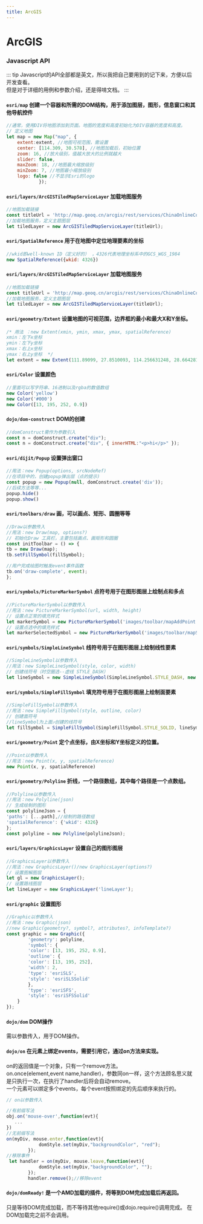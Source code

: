 ```yaml
---
title: ArcGIS
---
```


# ArcGIS  

### Javascript API
::: tip
Javascript的API全部都是英文，所以我把自己要用到的记下来，方便以后开发查看。  
但是对于详细的用例和参数介绍，还是得啃文档。
:::  

#### `esri/map` 创建一个容器和所需的DOM结构，用于添加图层，图形，信息窗口和其他导航控件  
```js
//通常，使用DIV将地图添加到页面。地图的宽度和高度初始化为DIV容器的宽度和高度。
// 定义地图
let map = new Map("map", {
    extent:extent, //地图可视范围，需设置
    center: [114.309, 30.578], //地图加载后，初始位置
    zoom: 16, //放大级别，值越大放大的比例就越大
    slider: false,
    maxZoom: 18, //地图最大缩放级别
    minZoom: 7, //地图最小缩放级别
    logo: false //不显示Esri的logo
            });
```  

#### `esri/layers/ArcGISTiledMapServiceLayer` 加载地图服务  
```js
//地图加载链接
const titleUrl = 'http://map.geoq.cn/arcgis/rest/services/ChinaOnlineCommunity/MapServer'
//加载地图服务，定义主题图层
let tiledLayer = new ArcGISTiledMapServiceLayer(titleUrl);
```  
#### `esri/SpatialReference` 用于在地图中定位地理要素的坐标 
```js
//wkid即well-known ID（定义好的） ，4326代表地理坐标系中的GCS_WGS_1984
new SpatialReference({wkid: 4326})
```  
#### `esri/layers/ArcGISTiledMapServiceLayer` 加载地图服务  
```js
//地图加载链接
const titleUrl = 'http://map.geoq.cn/arcgis/rest/services/ChinaOnlineCommunity/MapServer'
//加载地图服务，定义主题图层
let tiledLayer = new ArcGISTiledMapServiceLayer(titleUrl);
```  
#### `esri/geometry/Extent` 设置地图的可视范围，边界框的最小和最大X和Y坐标。  

```js
/* 用法 ：new Extent(xmin, ymin, xmax, ymax, spatialReference)  
xmin：左下x坐标   
ymin：左下y坐标   
xmax：右上x坐标   
ymax：右上y坐标  */
let extent = new Extent(111.89099, 27.8510093, 114.256631248, 28.6642814548253, new SpatialReference({wkid: 4326}));
``` 
#### `esri/Color` 设置颜色  

```js
//里面可以写字符串、16进制以及rgba的数值数组
new Color('yellow')
new Color('#000')
new Color([13, 195, 252, 0.9])  
``` 
#### `dojo/dom-construct` DOM的创建  

```js
//domConstruct需作为参数引入 
const n = domConstruct.create("div");
const n = domConstruct.create("div", { innerHTML:"<p>hi</p>" });
``` 
#### `esri/dijit/Popup` 设置弹出窗口 

```js
//用法：new Popup(options, srcNodeRef)
//在项目中的，创建popup弹出层（点的提示)
const popup = new Popup(null, domConstruct.create('div'));
//后续方法等等...
popup.hide()
popup.show()
``` 
#### `esri/toolbars/draw` 画，可以画点、矩形、圆圈等等

```js
//Draw以参数传入
//用法：new Draw(map, options?)
// 初始化Draw 工具栏，主要包括画点、画矩形和圆圈
const initToolbar = () => {
tb = new Draw(map);
tb.setFillSymbol(fillSymbol);

//用户完成绘图时触发event事件函数
tb.on('draw-complete', event);
};
``` 
#### `esri/symbols/PictureMarkerSymbol` 点符号用于在图形图层上绘制点和多点

```js
//PictureMarkerSymbol以参数传入
//用法：new PictureMarkerSymbol(url, width, height)
// 设置点正常的填充样式
let markerSymbol = new PictureMarkerSymbol('images/toolbar/mapAddPoint.png', 35, 50);
// 设置点选中的填充样式
let markerSelectedSymbol = new PictureMarkerSymbol('images/toolbar/mapSelectedPoint.png', 35, 50);
``` 
#### `esri/symbols/SimpleLineSymbol` 线符号用于在图形图层上绘制线性要素

```js
//SimpleLineSymbol以参数传入
//用法：new SimpleLineSymbol(style, color, width)
// 创建线符号（时空圈选--虚线 STYLE_DASH）
let lineSymbol = new SimpleLineSymbol(SimpleLineSymbol.STYLE_DASH, new Color([0, 180, 237]), 2);
``` 
#### `esri/symbols/SimpleFillSymbol` 填充符号用于在图形图层上绘制面要素

```js
//SimpleFillSymbol以参数传入
//用法：new SimpleFillSymbol(style, outline, color)
// 创建面符号
//lineSymbol为上面⤴️创建的线符号
let fillSymbol = SimpleFillSymbol(SimpleFillSymbol.STYLE_SOLID, lineSymbol, new Color([125, 184, 248, 0.16]));
``` 
#### `esri/geometry/Point` 定个点坐标，由X坐标和Y坐标定义的位置。

```js
//Point以参数传入
//用法：new Point(x, y, spatialReference)
new Point(x, y, spatialReference)
``` 
#### `esri/geometry/Polyline` 折线，一个路径数组，其中每个路径是一个点数组。

```js
//Polyline以参数传入
//用法：new Polyline(json)
// 生成绘制的图形
const polylineJson = {
'paths': [...path],//绘制的路径数组
'spatialReference': {'wkid': 4326}
};
const polyline = new Polyline(polylineJson);
``` 
#### `esri/layers/GraphicsLayer` 设置自己的图形图层 

```js
//GraphicsLayer以参数传入
//用法：new GraphicsLayer()/new GraphicsLayer(options?)
// 设置图解图层
let gl = new GraphicsLayer();
// 设置路线图层
let lineLayer = new GraphicsLayer('lineLayer');
``` 
#### `esri/graphic` 设置图形 

```js
//Graphic以参数传入
//用法：new Graphic(json)
//new Graphic(geometry?, symbol?, attributes?, infoTemplate?)
const graphic = new Graphic({
        'geometry': polyline,
        'symbol': {
        'color': [13, 195, 252, 0.9],
        'outline': {
        'color': [13, 195, 252],
        'width': 2,
        'type': 'esriSLS',
        'style': 'esriSLSSolid'
        },
        'type': 'esriSFS',
        'style': 'esriSFSSolid'
    }
});
``` 
#### `dojo/dom` DOM操作

需以参数传入，用于DOM操作。

#### `dojo/on` 在元素上绑定events，需要引用它，通过on方法来实现。

on的返回值是一个对象，只有一个remove方法。  
on.once(element,event name,handler)，参数同on一样，这个方法顾名思义就是只执行一次，在执行了handler后将会自动remove。  
一个元素可以绑定多个events，每个event按照绑定的先后顺序来执行的。
```js
// on以参数传入

//有前缀写法
obj.on('mouse-over',function(evt){
   ...
})
//无前缀写法
on(myDiv, mouse.enter,function(evt){
            domStyle.set(myDiv,"backgroundColor", "red");
        });
//移除事件
 let handler = on(myDiv, mouse.leave,function(evt){
            domStyle.set(myDiv,"backgroundColor", "");
        });
        handler.remove();//移除event
``` 
#### `dojo/domReady!` 是一个AMD加载的插件，将等到DOM完成加载后再返回。  

只是等待DOM完成加载，而不等待其他require()或dojo.require()调用完成。  在DOM加载完之前不会调用。

